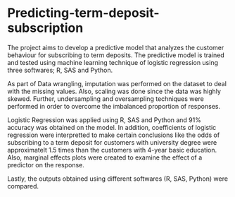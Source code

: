 # Predicting-term-deposit-subscription

The project aims to develop a predictive model that analyzes the customer behaviour for subscribing to term deposits.
The predictive model is trained and tested using machine learning technique of logistic regression using three softwares; R, SAS and Python.

As part of Data wrangling, imputation was performed on the dataset to deal with the missing values. Also, scaling was done since the data was highly skewed.
Further, undersampling and oversampling techniques were performed in order to overcome the imbalanced proportion of responses.

Logistic Regression was applied using R, SAS and Python and 91% accuracy was obtained on the model. In addition, coefficients of logistic regression were 
interpretted to make certain conclusions like the odds of subscribing to a term deposit for customers with university degree were approximatelt 1.5 times 
than the customers with 4-year basic education. Also, marginal effects plots were created to examine the effect of a predictor on the response.

Lastly, the outputs obtained using different softwares (R, SAS, Python) were compared.